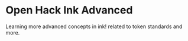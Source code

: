 # Open Hack Ink Advanced
Learning more advanced concepts in ink! related to token standards and more.
